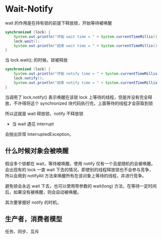 # Wait-Notify



wait 的作用是在持有锁的前提下释放锁，开始等待被唤醒

```java
synchronized (lock) {
    System.out.println("开始 wait time = " + System.currentTimeMillis());
    lock.wait();
    System.out.println("结束 wait time = " + System.currentTimeMillis());
}
```

当 lock.wait(); 的时候，锁被释放

```java
synchronized (lock) {
    System.out.println("开始 notify time = " + System.currentTimeMillis());
    lock.notify();
    System.out.println("结束 notify time = " + System.currentTimeMillis());
}
```

当调用了 lock.notify() 表示唤醒在该锁 lock 上等待的线程，但是并没有完全释放，不许得将这个 synchronized 块代码执行完，上面等待的线程才会获取到锁



所以这就是 wait 释放锁，notify 不释放锁



* 当 wait 遇见 interrupt

会抛出异常 InterruptedException。



## 什么时候对象会被唤醒

假设多个锁都在 wait，等待被唤醒。使用 notify 仅有一个且是随机的会被唤醒。会出现有的 lock 一直 wait 下去的情况，即使别的线程释放锁也不会参与竞争，所以会用到 notifyAll 方法来唤醒所有在该对象上等待的线程，并进行竞争。



避免锁会永远 wait 下去，也可以使用带参数的 wait(long) 方法，在等待一定时间后，如果没有被唤醒，则会自动被唤醒。



其次要掌握好 notify 的时机，



## 生产者，消费者模型



任务、同步、互斥





